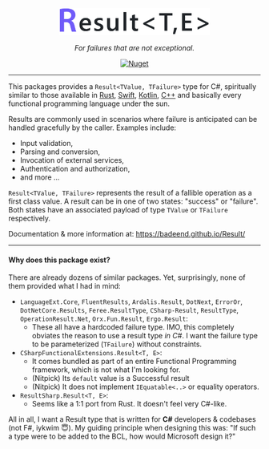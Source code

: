 <p align="center">
  <img src="./docs/images/logo.png" alt="Result" width="300"/>
</p>

<p align="center">
  <em>For failures that are not exceptional.</em>
</p>

<p align="center">
  <a href="https://www.nuget.org/packages/Badeend.Result"><img src="https://img.shields.io/nuget/v/Badeend.Result" alt="Nuget"/></a>
</p>

---

This packages provides a `Result<TValue, TFailure>` type for C#, spiritually similar to those available in [Rust](https://doc.rust-lang.org/std/result/enum.Result.html), [Swift](https://developer.apple.com/documentation/swift/result), [Kotlin](https://kotlinlang.org/api/latest/jvm/stdlib/kotlin/-result/), [C++](https://en.cppreference.com/w/cpp/utility/expected) and basically every functional programming language under the sun.

Results are commonly used in scenarios where failure is anticipated can be handled gracefully by the caller. Examples include:
- Input validation,
- Parsing and conversion,
- Invocation of external services,
- Authentication and authorization,
- and more ...

`Result<TValue, TFailure>` represents the result of a fallible operation as a first class value. A result can be in one of two states: "success" or "failure". Both states have an associated payload of type `TValue` or `TFailure` respectively.

Documentation & more information at: https://badeend.github.io/Result/

---

#### Why does this package exist?

There are already dozens of similar packages. Yet, surprisingly, none of them provided what I had in mind:

- `LanguageExt.Core`, `FluentResults`, `Ardalis.Result`, `DotNext`, `ErrorOr`, `DotNetCore.Results`, `Feree.ResultType`, `CSharp-Result`, `ResultType`, `OperationResult.Net`, `Orx.Fun.Result`, `Ergo.Result`:
    - These all have a hardcoded failure type. IMO, this completely obviates the reason to use a result type _in C#_. I want the failure type to be parameterized (`TFailure`) without constraints.
- `CSharpFunctionalExtensions.Result<T, E>`:
    - It comes bundled as part of an entire Functional Programming framework, which is not what I'm looking for.
    - (Nitpick) Its `default` value is a Successful result
    - (Nitpick) It does not implement `IEquatable<..>` or equality operators.
- `ResultSharp.Result<T, E>`:
    - Seems like a 1:1 port from Rust. It doesn't feel very C#-like.

All in all, I want a Result type that is written for __C#__ developers & codebases (not F#, iykwim 😇). My guiding principle when designing this was: "If such a type were to be added to the BCL, how would Microsoft design it?"
